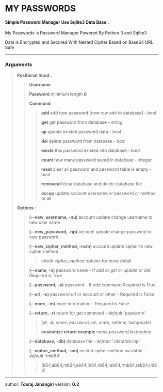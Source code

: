 # MY PASSWORDS

#### Simple Password Manager Use Sqlite3 Data Base .

My Passwords is Password Manager Powered By Python 3 and Sqlite3

Data is Encrypted and Secured With Nested Cipher Based on Base64 URL Safe

---

### Arguments

> **Positional Input :**
>
> > **Username**
> >
> > **Password**    minimum length **6** 
> >
> > **Command**
> >
> > > **add**  add new password [new row add to database] - bool
> > >
> > > **get**  get password from database - string
> > >
> > > **up**   update existed password data - bool
> > >
> > > **del**  delete password from database - bool
> > >
> > > **exists** this password existed into database - bool
> > >
> > > **count**  how many password saved in database - integer
> > >
> > > **reset**  clear all password and password table is empty - bool
> > >
> > > **removeall** clear database and delete database file
> > >
> > > **accup** update account username or password or method or all
>
> **Options :**
>
> > **(--new_username, -nu)** account update change username to new user name
> >
> > **(--new_password, -np)** account update change password to new password
> >
> > **(--new_cipher_method, -ncm)** account update cipher to new cipher method
> >
> > > check *cipher_method* options for more detail
> >
> > **(--name, -n)**  password name - If *add* or *get* or *update* or *del* Required is True
> >
> > **(--password, -p)** password - If *add* command Required is True
> >
> > **(--url, -u)**  password url or account or other - Required is False
> >
> > **(--more, -m)**  more information - Required is False
> >
> > **(--return, -r)** return for *get* command - *default* 'password'
> >
> > > (all, id, name, password, url, more, settime, lastupdate)
> > >
> > > **customize return example** *name,password,lastupdate* 
> >
> > **(--database, -db)**  database file - *default* './data/db.mp'
> >
> > **(--cipher_method, -cm)**  nested cipher method available - *default* 'rmb64'
> >
> > > (b64,ab64,mb64,eb64,lb64,rb64,rab64,rmb64,reb64,rlb64) 
> > >
> > > [more info]: https://pypi.org/project/nested-cipher/#description	"nested_cipher"

---

author: **Tooraj Jahangiri** version: **0.2**
